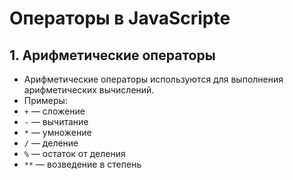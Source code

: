 # Операторы в JavaScripte


## 1. Арифметические операторы

- Арифметические операторы используются для выполнения арифметических вычислений.
- Примеры:
- `+` — сложение
- `-` — вычитание
- `*` — умножение
- `/` — деление
- `%` — остаток от деления
- `**` — возведение в степень